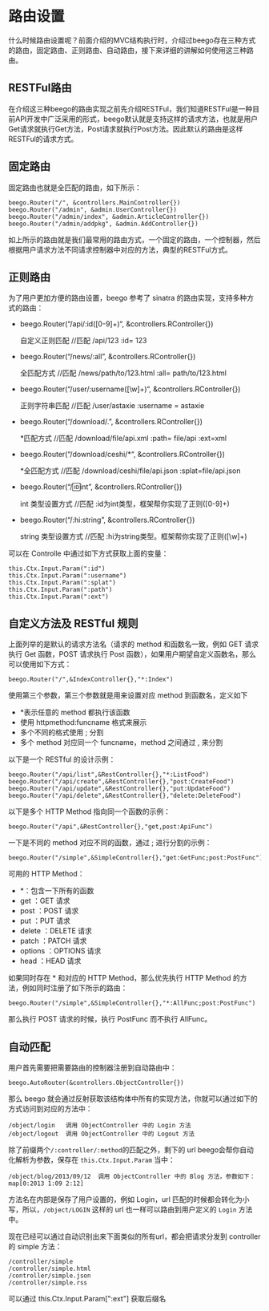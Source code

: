 # 路由设置
什么时候路由设置呢？前面介绍的MVC结构执行时，介绍过beego存在三种方式的路由，固定路由、正则路由、自动路由，接下来详细的讲解如何使用这三种路由。

## RESTFul路由
在介绍这三种beego的路由实现之前先介绍RESTFul，我们知道RESTFul是一种目前API开发中广泛采用的形式，beego默认就是支持这样的请求方法，也就是用户Get请求就执行Get方法，Post请求就执行Post方法。因此默认的路由是这样RESTFul的请求方式。

## 固定路由
固定路由也就是全匹配的路由，如下所示：

	beego.Router("/", &controllers.MainController{})
	beego.Router("/admin", &admin.UserController{})
	beego.Router("/admin/index", &admin.ArticleController{})
	beego.Router("/admin/addpkg", &admin.AddController{})
	
如上所示的路由就是我们最常用的路由方式，一个固定的路由，一个控制器，然后根据用户请求方法不同请求控制器中对应的方法，典型的RESTFul方式。	

## 正则路由
为了用户更加方便的路由设置，beego 参考了 sinatra 的路由实现，支持多种方式的路由：

- beego.Router(“/api/:id([0-9]+)“, &controllers.RController{})

	自定义正则匹配 //匹配 /api/123 :id= 123

- beego.Router(“/news/:all”, &controllers.RController{})

	全匹配方式 //匹配 /news/path/to/123.html :all= path/to/123.html

- beego.Router(“/user/:username([\w]+)“, &controllers.RController{})

	正则字符串匹配 //匹配 /user/astaxie :username = astaxie

- beego.Router(“/download/.”, &controllers.RController{})

	*匹配方式 //匹配 /download/file/api.xml :path= file/api :ext=xml

- beego.Router(“/download/ceshi/*“, &controllers.RController{})

	*全匹配方式 //匹配 /download/ceshi/file/api.json :splat=file/api.json

- beego.Router(“/:id:int”, &controllers.RController{})

	int 类型设置方式 //匹配 :id为int类型，框架帮你实现了正则([0-9]+)

- beego.Router(“/:hi:string”, &controllers.RController{})

	string 类型设置方式 //匹配 :hi为string类型。框架帮你实现了正则([\w]+)

可以在 Controlle 中通过如下方式获取上面的变量：

	this.Ctx.Input.Param(":id")
	this.Ctx.Input.Param(":username")
	this.Ctx.Input.Param(":splat")
	this.Ctx.Input.Param(":path")
	this.Ctx.Input.Param(":ext")

## 自定义方法及 RESTful 规则
上面列举的是默认的请求方法名（请求的 method 和函数名一致，例如 GET 请求执行 Get 函数，POST 请求执行 Post 函数），如果用户期望自定义函数名，那么可以使用如下方式：

	beego.Router("/",&IndexController{},"*:Index")
使用第三个参数，第三个参数就是用来设置对应 method 到函数名，定义如下

* *表示任意的 method 都执行该函数
* 使用 httpmethod:funcname 格式来展示
* 多个不同的格式使用 ; 分割
* 多个 method 对应同一个 funcname，method 之间通过 , 来分割

以下是一个 RESTful 的设计示例：

	beego.Router("/api/list",&RestController{},"*:ListFood")
	beego.Router("/api/create",&RestController{},"post:CreateFood")
	beego.Router("/api/update",&RestController{},"put:UpdateFood")
	beego.Router("/api/delete",&RestController{},"delete:DeleteFood")
以下是多个 HTTP Method 指向同一个函数的示例：

	beego.Router("/api",&RestController{},"get,post:ApiFunc")
一下是不同的 method 对应不同的函数，通过 ; 进行分割的示例：

	beego.Router("/simple",&SimpleController{},"get:GetFunc;post:PostFunc")
可用的 HTTP Method：

* *：包含一下所有的函数
* get ：GET 请求
* post ：POST 请求
* put ：PUT 请求
* delete ：DELETE 请求
* patch ：PATCH 请求
* options ：OPTIONS 请求
* head ：HEAD 请求

如果同时存在 * 和对应的 HTTP Method，那么优先执行 HTTP Method 的方法，例如同时注册了如下所示的路由：

	beego.Router("/simple",&SimpleController{},"*:AllFunc;post:PostFunc")
那么执行 POST 请求的时候，执行 PostFunc 而不执行 AllFunc。

## 自动匹配
用户首先需要把需要路由的控制器注册到自动路由中：

	beego.AutoRouter(&controllers.ObjectController{})
那么 beego 就会通过反射获取该结构体中所有的实现方法，你就可以通过如下的方式访问到对应的方法中：

	/object/login   调用 ObjectController 中的 Login 方法
	/object/logout  调用 ObjectController 中的 Logout 方法
除了前缀两个` /:controller/:method `的匹配之外，剩下的 url beego会帮你自动化解析为参数，保存在 `this.Ctx.Input.Param` 当中：

	/object/blog/2013/09/12  调用 ObjectController 中的 Blog 方法，参数如下：map[0:2013 1:09 2:12]
方法名在内部是保存了用户设置的，例如 Login，url 匹配的时候都会转化为小写，所以，`/object/LOGIN` 这样的 url 也一样可以路由到用户定义的 `Login` 方法中。

现在已经可以通过自动识别出来下面类似的所有url，都会把请求分发到 controller 的 simple 方法：

	/controller/simple
	/controller/simple.html
	/controller/simple.json
	/controller/simple.rss
可以通过 this.Ctx.Input.Param[":ext"] 获取后缀名
